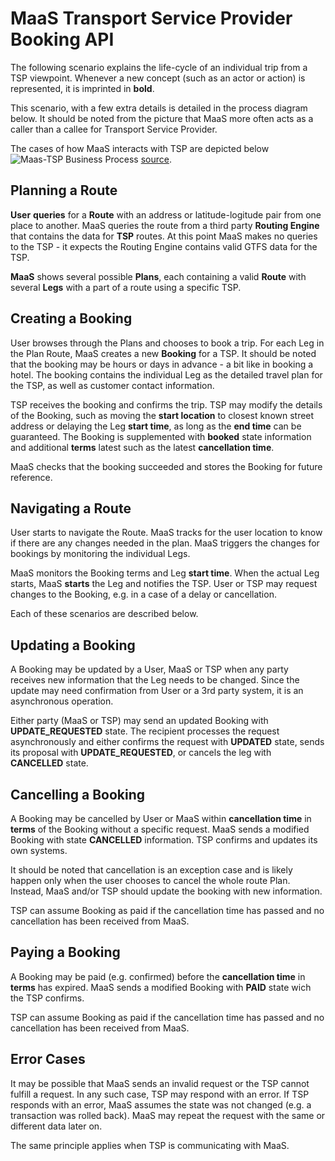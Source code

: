 # MaaS Transport Service Provider Booking API

The following scenario explains the life-cycle of an individual trip
from a TSP viewpoint. Whenever a new concept (such as an actor or action)
is represented, it is imprinted in **bold**.

This scenario, with a few extra details is detailed in the process diagram
below. It should be noted from the picture that MaaS more often acts as a
caller than a callee for Transport Service Provider. 

The cases of how MaaS interacts with TSP are depicted below
![Maas-TSP Business Process](https://cdn.rawgit.com/maas-alliance/apis/master/docs/maas-v1-overall.svg)
[source](https://github.com/maas-alliance/apis/blob/master/docs/maas-v1-overall.svg "MaaS-TSP Business Process").

## Planning a Route

**User** **queries** for a **Route** with an address or latitude-logitude
pair from one place to another. MaaS queries the route from a third party
**Routing Engine** that contains the data for **TSP** routes. At this point
MaaS makes no queries to the TSP - it expects the Routing Engine contains 
valid GTFS data for the TSP.

**MaaS** shows several possible **Plans**, each containing a valid
**Route** with several **Legs** with a part of a route using a specific
TSP.

## Creating a Booking

User browses through the Plans and chooses to book a trip. For each Leg
in the Plan Route, MaaS creates a new **Booking** for a TSP.
It should be noted that the booking may be hours or days in
advance - a bit like in booking a hotel. The booking contains the
individual Leg as the detailed travel plan for the TSP, as well as
customer contact information.

TSP receives the booking and confirms the trip. TSP may modify the details
of the Booking, such as moving the **start location** to closest known
street address or delaying the Leg **start time**, as long as the
**end time** can be guaranteed. The Booking is supplemented with
**booked** state information and additional **terms** latest such as
the latest **cancellation time**.

MaaS checks that the booking succeeded and stores the Booking for future
reference.

## Navigating a Route

User starts to navigate the Route. MaaS tracks for the user location to
know if there are any changes needed in the plan. MaaS triggers the changes
for bookings by monitoring the individual Legs.

MaaS monitors the Booking terms and Leg **start time**.
When the actual Leg starts, MaaS **starts** the Leg and notifies the TSP.
User or TSP may request changes to the Booking, e.g. in a case of a delay
or cancellation.

Each of these scenarios are described below.

## Updating a Booking

A Booking may be updated by a User, MaaS or TSP when any party receives
new information that the Leg needs to be changed. Since the update may need
confirmation from User or a 3rd party system, it is an asynchronous
operation.

Either party (MaaS or TSP) may send an updated Booking with
**UPDATE_REQUESTED** state. The recipient processes the request
asynchronously and either confirms the request with **UPDATED** state,
sends its proposal with **UPDATE_REQUESTED**, or cancels the leg with
**CANCELLED** state.

## Cancelling a Booking

A Booking may be cancelled by User or MaaS within **cancellation time** in
**terms** of the Booking without a specific request. MaaS sends a modified
Booking with state **CANCELLED** information. TSP confirms and updates its
own systems.

It should be noted that cancellation is an exception case and is likely
happen only when the user chooses to cancel the whole route Plan.
Instead, MaaS and/or TSP should update the booking with new information.

TSP can assume Booking as paid if the cancellation time has passed and no
cancellation has been received from MaaS.

## Paying a Booking

A Booking may be paid (e.g. confirmed) before the **cancellation time**
in **terms** has expired. MaaS sends a modified Booking with **PAID**
state wich the TSP confirms.

TSP can assume Booking as paid if the cancellation time has passed and no
cancellation has been received from MaaS.

## Error Cases

It may be possible that MaaS sends an invalid request or the TSP cannot
fulfill a request. In any such case, TSP may respond with an error. If
TSP responds with an error, MaaS assumes the state was not changed (e.g.
a transaction was rolled back). MaaS may repeat the request
with the same or different data later on.

The same principle applies when TSP is communicating with MaaS.
